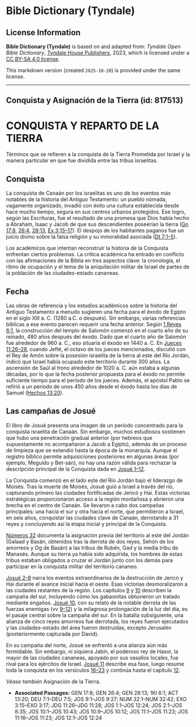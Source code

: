 # Bible Dictionary (Tyndale)

## License Information

**Bible Dictionary (Tyndale)** is based on and adapted from: _Tyndale Open Bible Dictionary_, [Tyndale House Publishers](https://tyndaleopenresources.com/), 2023, which is licensed under a [CC BY-SA 4.0 license](https://creativecommons.org/licenses/by-sa/4.0/legalcode.en).

This markdown version (created `2025-10-20`) is provided under the same license.



--------------------------------

## Conquista y Asignación de la Tierra (id: 817513)

CONQUISTA Y REPARTO DE LA TIERRA
================================

Términos que se refieren a la conquista de la Tierra Prometida por Israel y la manera particular en que fue dividida entre las tribus israelitas.

Conquista
---------

La conquista de Canaán por los israelitas es uno de los eventos más notables de la historia del Antiguo Testamento: un pueblo nómada, vagamente organizado, invadió con éxito una cultura establecida desde hace mucho tiempo, segura en sus centros urbanos protegidos. Ese logro, según las Escrituras, fue el resultado de una promesa que Dios había hecho a Abraham, Isaac y Jacob de que sus descendientes poseerían la tierra ([Gn 17:8,](https://ref.ly/Gen17:8) [26:4,](https://ref.ly/Gen26:4) [28:13,](https://ref.ly/Gen28:13) [Ex 3:15–17](https://ref.ly/Exod3:15-Exod3:17)). El despojo de los habitantes paganos fue un juicio divino sobre la falsa religión y su inmoralidad asociada ([Dt 7:1–5](https://ref.ly/Deut7:1-Deut7:5)).

Los académicos que intentan reconstruir la historia de la Conquista enfrentan ciertos problemas. La crítica académica ha entrado en conflicto con las afirmaciones de la Biblia en tres aspectos clave: la cronología, el ritmo de ocupación y el tema de la aniquilación militar de Israel de partes de la población de las ciudades\-estado cananeas.

Fecha
-----

Las obras de referencia y los estudios académicos sobre la historia del Antiguo Testamento a menudo sugieren una fecha para el éxodo de Egipto en el siglo XIII a. C. (1280 a.C. o después). Sin embargo, varias referencias bíblicas a ese evento parecen requerir una fecha anterior. Según [1 Reyes 6:1](https://ref.ly/1Kgs6:1), la construcción del templo de Salomón comenzó en el cuarto año de su reinado, 480 años después del éxodo. Dado que el cuarto año de Salomón fue alrededor de 960 a. C., eso situaría el éxodo en 1440 a. C. En [Jueces 11:26–28](https://ref.ly/Judg11:26-Judg11:28), cuando Jefté, el octavo de los jueces mencionados, discutió con el Rey de Amón sobre la posesión israelita de la tierra al este del Río Jordán, indicó que Israel había ocupado este territorio durante 300 años. La ascensión de Saúl al trono alrededor de 1020 a. C. aún estaba a algunas décadas, por lo que la fecha posterior propuesta para el éxodo no permite suficiente tiempo para el período de los jueces. Además, el apóstol Pablo se refirió a un período de unos 450 años desde el éxodo hasta los días de Samuel ([Hechos 13:20](https://ref.ly/Acts13:20)).

Las campañas de Josué
---------------------

El libro de Josué presenta una imagen de un período concentrado para la conquista israelita de Canaán. Sin embargo, muchos estudiosos sostienen que hubo una penetración gradual anterior (por hebreos que supuestamente no acompañaron a Jacob a Egipto), además de un proceso de limpieza que se extendió hasta la época de la monarquía. Aunque el registro bíblico permite adquisiciones posteriores en algunas áreas (por ejemplo, Meguido y Bet\-sán), no hay una razón válida para rechazar la descripción principal de la Conquista dada en [Josué 1–12](https://ref.ly/Josh1:1-Josh12:24).

La Conquista comenzó en el lado este del Río Jordán bajo el liderazgo de Moisés. Tras la muerte de Moisés, Josué guió a Israel a través del río, capturando primero las ciudades fortificadas de Jericó y Hai. Estas victorias estratégicas proporcionaron acceso a la región montañosa y abrieron una brecha en el centro de Canaán. Se llevaron a cabo dos campañas principales: una hacia el sur y otra hacia el norte, que permitieron a Israel, en seis años, conquistar las ciudades clave de Canaán, derrotando a 31 reyes y concluyendo así la etapa inicial y principal de la Conquista.

[Números 32](https://ref.ly/Num32:1-Num32:42) documenta la asignación previa del territorio al este del Jordán (Galaad y Basán, obtenidos tras la derrota de dos reyes, Sehón de los amorreos y Og de Basán) a las tribus de Rubén, Gad y la media tribu de Manasés. Aunque su tierra ya había sido adquirida, los hombres de estas tribus estaban obligados a cruzar el Jordán junto con los demás para participar en la conquista militar del territorio cananeo.

[Josué 2–8](https://ref.ly/Josh2:1-Josh8:35) narra los eventos extraordinarios de la destrucción de Jericó y Hai durante el avance inicial hacia el oeste. Esas victorias desmoralizaron a las ciudades restantes de la región. Los capítulos [9](https://ref.ly/Josh9:1-Josh9:27) y [10](https://ref.ly/Josh10:1-Josh10:43) describen la campaña del sur, incluyendo cómo los gabaonitas obtuvieron un tratado mediante engaños. [Josué 10](https://ref.ly/Josh10:1-Josh10:43), con su relato de la notable derrota de las fuerzas enemigas (vv [9–12](https://ref.ly/Josh10:9-Josh10:12)) y la milagrosa prolongación de la luz del día, es el pasaje central sobre la campaña del sur. En la batalla subsiguiente, una alianza de cinco reyes amorreos fue derrotada, los reyes fueron ejecutados y las ciudades\-estado del área fueron destruidas, excepto Jerusalén (posteriormente capturada por David).

En su campaña del norte, Josué se enfrentó a una alianza aún más formidable. Sin embargo, ni siquiera Jabín, el poderoso rey de Hasor, la mayor de las ciudades cananeas, apoyado por sus vasallos locales, fue rival para los ejércitos de Israel. [Josué 11](https://ref.ly/Josh11:1-Josh11:23) describe esa fase, luego resume toda la conquista en los versículos [16–23](https://ref.ly/Josh11:16-Josh11:23) y continúa hasta el capítulo [12](https://ref.ly/Josh12:1-Josh12:24).

*Véase también* Asignación de la Tierra.

* **Associated Passages:** GEN 17:8; GEN 26:4; GEN 28:13; 1KI 6:1; ACT 13:20; DEU 7:1–DEU 7:5; JOS 9:1–JOS 9:27; NUM 32:1–NUM 32:42; EXO 3:15–EXO 3:17; JDG 11:26–JDG 11:28; JOS 1:1–JOS 12:24; JOS 2:1–JOS 8:35; JOS 10:1–JOS 10:43; JOS 10:9–JOS 10:12; JOS 11:1–JOS 11:23; JOS 11:16–JOS 11:23; JOS 12:1–JOS 12:24

